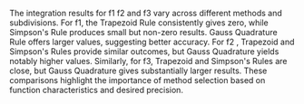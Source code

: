 The integration results for f1 f2 and f3 vary across different methods and subdivisions. For f1, the Trapezoid Rule consistently gives zero, while Simpson's Rule produces small but non-zero results. Gauss Quadrature Rule offers larger values, suggesting better accuracy. For f2 , Trapezoid and Simpson's Rules provide similar outcomes, but Gauss Quadrature yields notably higher values. Similarly, for  f3, Trapezoid and Simpson's Rules are close, but Gauss Quadrature gives substantially larger results. These comparisons highlight the importance of method selection based on function characteristics and desired precision.